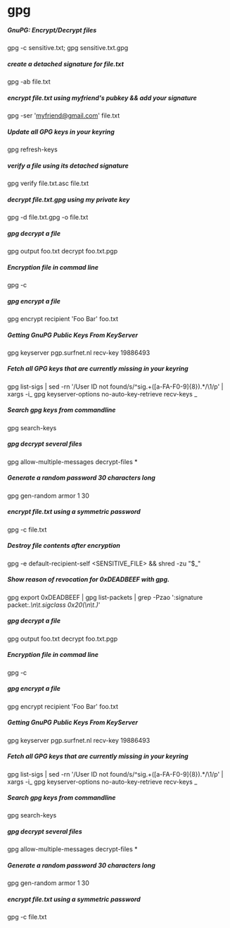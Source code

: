 # gpg

##### GnuPG: Encrypt/Decrypt files

   gpg  -c sensitive.txt; gpg sensitive.txt.gpg

##### create a detached signature for file.txt

   gpg  -ab file.txt

##### encrypt file.txt using myfriend's pubkey && add your signature

   gpg  -ser 'myfriend@gmail.com' file.txt

##### Update all GPG keys in your keyring

   gpg  refresh-keys

##### verify a file using its detached signature

   gpg  verify file.txt.asc file.txt

##### decrypt file.txt.gpg using my private key

   gpg  -d file.txt.gpg -o file.txt

##### gpg decrypt a file

   gpg  output foo.txt decrypt foo.txt.pgp

##### Encryption file in commad line

   gpg  -c <filename>

##### gpg encrypt a file

   gpg  encrypt recipient 'Foo Bar' foo.txt

##### Getting GnuPG Public Keys From KeyServer

   gpg  keyserver pgp.surfnet.nl recv-key 19886493

##### Fetch all GPG keys that are currently missing in your keyring

   gpg  list-sigs | sed -rn '/User ID not found/s/^sig.+([a-FA-F0-9]{8}).*/\1/p' | xargs -i_ gpg keyserver-options no-auto-key-retrieve recv-keys _

##### Search gpg keys from commandline

   gpg  search-keys

##### gpg decrypt several files

   gpg  allow-multiple-messages decrypt-files *

##### Generate a random password 30 characters long

   gpg  gen-random armor 1 30

##### encrypt file.txt using a symmetric password

   gpg  -c file.txt

##### Destroy file contents after encryption

   gpg  -e default-recipient-self <SENSITIVE_FILE> && shred -zu "$_"

##### Show reason of revocation for 0xDEADBEEF with gpg.

   gpg  export 0xDEADBEEF | gpg list-packets | grep -Pzao ':signature packet:.*\n\t.*sigclass 0x20(\n\t.*)*'

##### gpg decrypt a file

   gpg  output foo.txt decrypt foo.txt.pgp

##### Encryption file in commad line

   gpg  -c <filename>

##### gpg encrypt a file

   gpg  encrypt recipient 'Foo Bar' foo.txt

##### Getting GnuPG Public Keys From KeyServer

   gpg  keyserver pgp.surfnet.nl recv-key 19886493

##### Fetch all GPG keys that are currently missing in your keyring

   gpg  list-sigs | sed -rn '/User ID not found/s/^sig.+([a-FA-F0-9]{8}).*/\1/p' | xargs -i_ gpg keyserver-options no-auto-key-retrieve recv-keys _

##### Search gpg keys from commandline

   gpg  search-keys

##### gpg decrypt several files

   gpg  allow-multiple-messages decrypt-files *

##### Generate a random password 30 characters long

   gpg  gen-random armor 1 30

##### encrypt file.txt using a symmetric password

   gpg  -c file.txt
